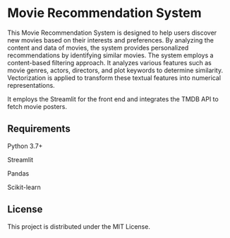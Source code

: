 # Movie Recommendation System

This Movie Recommendation System is designed to help users discover new movies based on their interests and preferences. By analyzing the content and data of movies, the system provides personalized recommendations by identifying similar movies.
The system employs a content-based filtering approach. It analyzes various features such as movie genres, actors, directors, and plot keywords to determine similarity. Vectorization is applied to transform these textual features into numerical representations.

It employs the Streamlit for the front end and integrates the TMDB API to fetch movie posters.



## Requirements

Python 3.7+

Streamlit

Pandas

Scikit-learn




## License
This project is distributed under the MIT License. 
